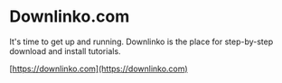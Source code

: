 # Downlinko.com

It's time to get up and running. Downlinko is the place for step-by-step download and install tutorials.

[https://downlinko.com](https://downlinko.com)
